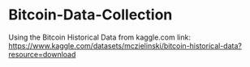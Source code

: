 # Bitcoin-Data-Collection
Using the Bitcoin Historical Data from kaggle.com link: https://www.kaggle.com/datasets/mczielinski/bitcoin-historical-data?resource=download
